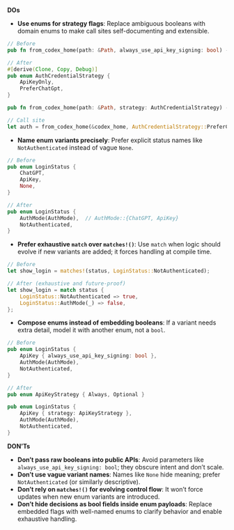 **DOs**
- **Use enums for strategy flags**: Replace ambiguous booleans with domain enums to make call sites self-documenting and extensible.
```rust
// Before
pub fn from_codex_home(path: &Path, always_use_api_key_signing: bool) -> io::Result<Option<CodexAuth>> { /* ... */ }

// After
#[derive(Clone, Copy, Debug)]
pub enum AuthCredentialStrategy {
    ApiKeyOnly,
    PreferChatGpt,
}

pub fn from_codex_home(path: &Path, strategy: AuthCredentialStrategy) -> io::Result<Option<CodexAuth>> { /* ... */ }

// Call site
let auth = from_codex_home(&codex_home, AuthCredentialStrategy::PreferChatGpt)?;
```

- **Name enum variants precisely**: Prefer explicit status names like `NotAuthenticated` instead of vague `None`.
```rust
// Before
pub enum LoginStatus {
    ChatGPT,
    ApiKey,
    None,
}

// After
pub enum LoginStatus {
    AuthMode(AuthMode),  // AuthMode::{ChatGPT, ApiKey}
    NotAuthenticated,
}
```

- **Prefer exhaustive `match` over `matches!()`**: Use `match` when logic should evolve if new variants are added; it forces handling at compile time.
```rust
// Before
let show_login = matches!(status, LoginStatus::NotAuthenticated);

// After (exhaustive and future-proof)
let show_login = match status {
    LoginStatus::NotAuthenticated => true,
    LoginStatus::AuthMode(_) => false,
};
```

- **Compose enums instead of embedding booleans**: If a variant needs extra detail, model it with another enum, not a `bool`.
```rust
// Before
pub enum LoginStatus {
    ApiKey { always_use_api_key_signing: bool },
    AuthMode(AuthMode),
    NotAuthenticated,
}

// After
pub enum ApiKeyStrategy { Always, Optional }

pub enum LoginStatus {
    ApiKey { strategy: ApiKeyStrategy },
    AuthMode(AuthMode),
    NotAuthenticated,
}
```

**DON’Ts**
- **Don’t pass raw booleans into public APIs**: Avoid parameters like `always_use_api_key_signing: bool`; they obscure intent and don’t scale.
- **Don’t use vague variant names**: Names like `None` hide meaning; prefer `NotAuthenticated` (or similarly descriptive).
- **Don’t rely on `matches!()` for evolving control flow**: It won’t force updates when new enum variants are introduced.
- **Don’t hide decisions as bool fields inside enum payloads**: Replace embedded flags with well-named enums to clarify behavior and enable exhaustive handling.